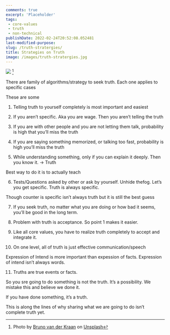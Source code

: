 ```yaml
---
comments: true
excerpt: 'Placeholder' 
tags:
 - core-values
 - truth
 - non-technical
publishDate: 2022-02-24T20:52:08.052481
last-modified-purpose:
slug: /truth-stratergies/
title: Strategies on Truth
image: /images/truth-stratergies.jpg
---
```

![](/images/truth-stratergies.jpg)
[^1]

There are family of algorithms/strategy to seek truth. Each one applies to specific cases

These are some

1. Telling truth to yourself completely is most important and easiest

2. If you aren’t specific. Aka you are wage. Then you aren’t telling the truth

3. If you are with other people and you are not letting them talk, probability is high that you’ll miss the truth

4. If you are saying something memorized, or talking too fast, probability is high you’ll miss the truth

5. While understanding something, only if you can explain it deeply. Then you know it. -> Truth

Best way to do it is to actually teach

6. Tests/Questions asked by other or ask by yourself. Unhide thefog. Let’s you get specific. Truth is always specific.

Though counter is specific isn’t always truth but it is still the best guess

7. If you seek truth, no matter what you are doing or how bad it seems, you’ll be good in the long term.

8. Problem with truth is acceptance. So point 1 makes it easier.

9. Like all core values, you have to realize truth completely to accept and integrate it.

10. On one level, all of truth is just effective communication/speech

Expression of Intend is more important than expession of facts. Expression of intend isn’t always words.

11. Truths are true events or facts.

So you sre going to do something is not the truth. It’s a possibility. We mistake this and believe we done it.

If you have done something, it’s a truth.

This is along the lines of why sharing what we are going to do isn’t complete truth yet.


[^1]: Photo by <a href="https://unsplash.com/@brunovdkraan?utm_source=unsplash&utm_medium=referral&utm_content=creditCopyText">Bruno van der Kraan</a> on <a href="https://unsplash.com/s/photos/truth?utm_source=unsplash&utm_medium=referral&utm_content=creditCopyText">Unsplash</a>
  